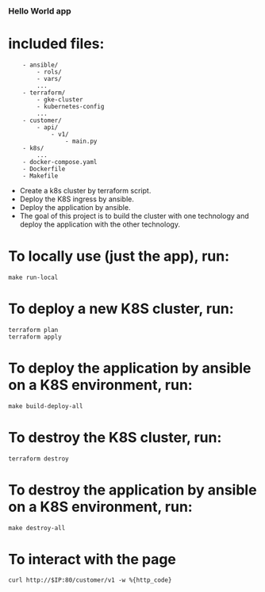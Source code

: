 ### Hello World app
# included files:
```
    - ansible/
        - rols/
        - vars/
        ...
    - terraform/
        - gke-cluster
        - kubernetes-config
        ...
    - customer/
        - api/
            - v1/
                - main.py
    - k8s/
        ...
    - docker-compose.yaml
    - Dockerfile
    - Makefile
```
- Create a k8s cluster by terraform script.
- Deploy the K8S ingress by ansible.
- Deploy the application by ansible.
- The goal of this project is to build the cluster with
    one technology and deploy the application with the other technology.
# To locally use (just the app), run:
```
make run-local
```
# To deploy a new K8S cluster, run:
```
terraform plan
terraform apply
```
# To deploy the application by ansible on a K8S environment, run:
```
make build-deploy-all
```
# To destroy the K8S cluster, run:
```
terraform destroy
```
# To destroy the application by ansible on a K8S environment, run:
```
make destroy-all
```
# To interact with the page
```
curl http://$IP:80/customer/v1 -w %{http_code}
```
